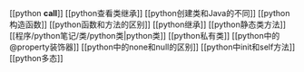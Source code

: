 [[python __call__]]
[[python查看类继承]]
[[python创建类和Java的不同]]
[[python构造函数]]
[[python函数和方法的区别]]
[[python继承]]
[[python静态类方法]]
[[程序/python笔记/类/python类|python类]]
[[python私有类]]
[[python中的@property装饰器]]
[[python中的none和null的区别]]
[[python中init和self方法]]
[[python多态]]
